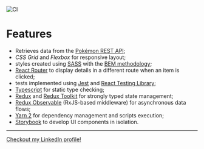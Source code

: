 ![CI](https://github.com/Dbuggerx/react-pokeapi/workflows/CI/badge.svg?branch=master)

# Features

- Retrieves data from the [Pokémon REST API](https://github.com/PokeAPI/pokeapi);
- _CSS Grid_ and _Flexbox_ for responsive layout;
- styles created using [SASS](https://sass-lang.com/) with the [BEM methodology](http://getbem.com/);
- [React Router](https://reacttraining.com/react-router/web/guides/quick-start) to display details in a different route when an item is clicked;
- tests implemented using [Jest](https://jestjs.io/) and [React Testing Library](https://testing-library.com/docs/react-testing-library/intro);
- [Typescript](https://www.typescriptlang.org/) for static type checking;
- [Redux](https://redux.js.org/) and [Redux Toolkit](https://redux-toolkit.js.org/) for strongly typed state management;
- [Redux Observable](https://redux-observable.js.org/) (RxJS-based middleware) for asynchronous data flows;
- [Yarn 2](https://yarnpkg.com/) for dependency management and scripts execution;
- [Storybook](https://storybook.js.org/) to develop UI components in isolation.

---

[Checkout my LinkedIn profile!](https://www.linkedin.com/in/danilocestari)
